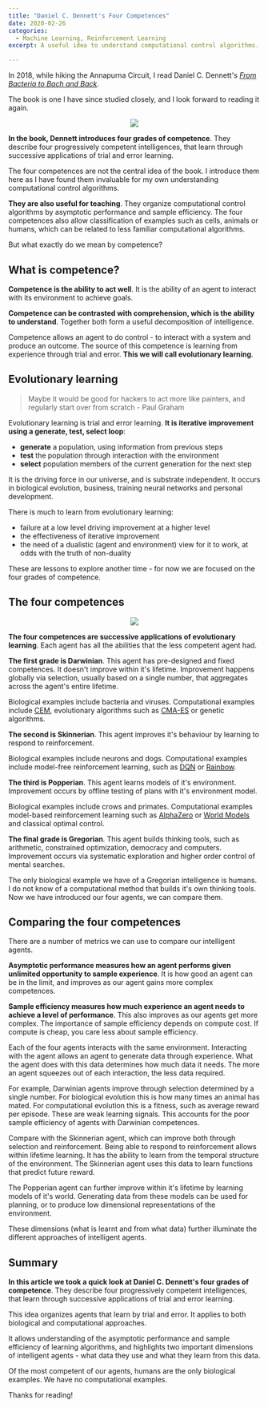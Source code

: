 ```yaml
---
title: "Daniel C. Dennett's Four Competences"
date: 2020-02-26
categories:
  - Machine Learning, Reinforcement Learning
excerpt: A useful idea to understand computational control algorithms.

---
```


In 2018, while hiking the Annapurna Circuit, I read Daniel C. Dennett's [*From Bacteria to Bach and Back*](https://en.wikipedia.org/wiki/From_Bacteria_to_Bach_and_Back).

The book is one I have since studied closely, and I look forward to reading it again.

<center>
	<img src="/assets/world-models/bach-bacteria.jpg">
</center>

<p></p>

**In the book, Dennett introduces four grades of competence**. They describe four progressively competent intelligences, that learn through successive applications of trial and error learning.  

The four competences are not the central idea of the book.  I introduce them here as I have found them invaluable for my own understanding computational control algorithms.

**They are also useful for teaching**. They organize computational control algorithms by asymptotic performance and sample efficiency.  The four competences also allow classification of examples such as cells, animals or humans, which can be related to less familiar computational algorithms.

But what exactly do we mean by competence?

## What is competence?

**Competence is the ability to act well**.  It is the ability of an agent to interact with its environment to achieve goals.

**Competence can be contrasted with comprehension, which is the ability to understand**.  Together both form a useful decomposition of intelligence.

Competence allows an agent to do control - to interact with a system and produce an outcome.  The source of this competence is learning from experience through trial and error.  **This we will call evolutionary learning**.

## Evolutionary learning

> Maybe it would be good for hackers to act more like painters, and regularly start over from scratch - Paul Graham

Evolutionary learning is trial and error learning. **It is iterative improvement using a generate, test, select loop**:
- **generate** a population, using information from previous steps
- **test** the population through interaction with the environment
- **select** population members of the current generation for the next step

It is the driving force in our universe, and is substrate independent. It occurs in biological evolution, business, training neural networks and personal development.

There is much to learn from evolutionary learning:
- failure at a low level driving improvement at a higher level
- the effectiveness of iterative improvement
- the need of a dualistic (agent and environment) view for it to work, at odds with the truth of non-duality

These are lessons to explore another time - for now we are focused on the four grades of competence.

## The four competences

<center>
	<img src="/assets/four-competences/compt.png">
</center>

<p></p>

**The four competences are successive applications of evolutionary learning**.  Each agent has all the abilities that the less competent agent had.

**The first grade is Darwinian**.  This agent has pre-designed and fixed competences.  It doesn't improve within it's lifetime.  Improvement happens globally via selection, usually based on a single number, that aggregates across the agent's entire lifetime.

Biological examples include bacteria and viruses. Computational examples include [CEM](https://en.wikipedia.org/wiki/Cross-entropy_method), evolutionary algorithms such as [CMA-ES](https://en.wikipedia.org/wiki/CMA-ES) or genetic algorithms.

**The second is Skinnerian**.  This agent improves it's behaviour by learning to respond to reinforcement.

Biological examples include neurons and dogs. Computational examples include model-free reinforcement learning, such as [DQN](https://en.wikipedia.org/wiki/Q-learning#Deep_Q-learning) or [Rainbow](https://arxiv.org/abs/1710.02298).

**The third is Popperian**.  This agent learns models of it's environment. Improvement occurs by offline testing of plans with it's environment model.

Biological examples include crows and primates. Computational examples model-based reinforcement learning such as [AlphaZero](https://en.wikipedia.org/wiki/AlphaZero) or [World Models](https://worldmodels.github.io/) and classical optimal control.

**The final grade is Gregorian**.  This agent builds thinking tools, such as arithmetic, constrained optimization, democracy and computers.  Improvement occurs via systematic exploration and higher order control of mental searches.

The only biological example we have of a Gregorian intelligence is humans. I do not know of a computational method that builds it's own thinking tools. Now we have introduced our four agents, we can compare them.

## Comparing the four competences

There are a number of metrics we can use to compare our intelligent agents.

**Asymptotic performance measures how an agent performs given unlimited opportunity to sample experience**.  It is how good an agent can be in the limit, and improves as our agent gains more complex competences.

**Sample efficiency measures how much experience an agent needs to achieve a level of performance**.  This also improves as our agents get more complex.  The importance of sample efficiency depends on compute cost.  If compute is cheap, you care less about sample efficiency.

Each of the four agents interacts with the same environment.  Interacting with the agent allows an agent to generate data through experience.  What the agent does with this data determines how much data it needs.  The more an agent squeezes out of each interaction, the less data required.

For example, Darwinian agents improve through selection determined by a single number.  For biological evolution this is how many times an animal has mated.  For computational evolution this is a fitness, such as average reward per episode.  These are weak learning signals. This accounts for the poor sample efficiency of agents with Darwinian competences.

Compare with the Skinnerian agent, which can improve both through selection and reinforcement. Being able to respond to reinforcement allows within lifetime learning. It has the ability to learn from the temporal structure of the environment.  The Skinnerian agent uses this data to learn functions that predict future reward.

The Popperian agent can further improve within it's lifetime by learning models of it's world.  Generating data from these models can be used for planning, or to produce low dimensional representations of the environment.

These dimensions (what is learnt and from what data) further illuminate the different approaches of intelligent agents.

## Summary

**In this article we took a quick look at Daniel C. Dennett's four grades of competence**. They describe four progressively competent intelligences, that learn through successive applications of trial and error learning. 

This idea organizes agents that learn by trial and error. It applies to both biological and computational approaches.

It allows understanding of the asymptotic performance and sample efficiency of learning algorithms, and highlights two important dimensions of intelligent agents - what data they use and what they learn from this data.  

Of the most competent of our agents, humans are the only biological examples.  We have no computational examples.

Thanks for reading!

